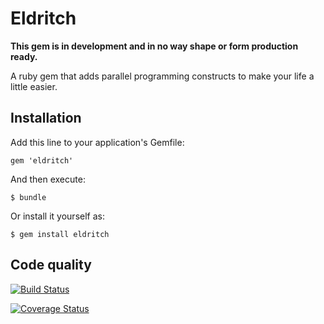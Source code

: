 Eldritch
========

**This gem is in development and in no way shape or form production ready.**

A ruby gem that adds parallel programming constructs to make your life a little easier.

Installation
------------

Add this line to your application's Gemfile:

    gem 'eldritch'

And then execute:

    $ bundle

Or install it yourself as:

    $ gem install eldritch

Code quality
------------

[![Build Status](http://travis-ci.org/beraboris/eldritch.svg?branch=master)](http://travis-ci.org/beraboris/eldritch)

[![Coverage Status](http://coveralls.io/repos/beraboris/eldritch/badge.png)](http://coveralls.io/r/beraboris/eldritch)
